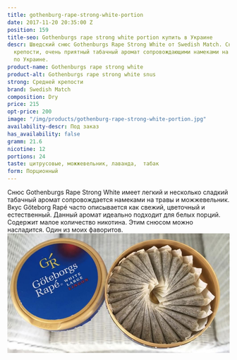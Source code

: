 ```yaml
---
title: gothenburg-rape-strong-white-portion
date: 2017-11-20 20:35:00 Z
position: 159
title-seo: Gothenburgs rape strong white portion купить в Украине
descr: Шведский снюс Gothenburgs Rape Strong White от Swedish Match. Снюс средней
  крепости, очень приятный табачный аромат сопровождающими намеками на травы. Отправляем
  по Украине.
product-name: Gothenburgs rape strong white
product-alt: Gothenburgs rape strong white snus
strong: Средней крепости
brand: Swedish Match
composition: Dry
price: 215
opt-price: 200
image: "/img/products/gothenburg-rape-strong-white-portion.jpg"
availability-descr: Под заказ
has_availability: false
gramm: 21.6
nicotine: 12
portions: 24
taste: цитрусовые, можжевельник, лаванда,  табак
form: Порционный
---
```


Снюс Gothenburgs Rape Strong White имеет легкий и несколько сладкий табачный аромат сопровождается намеками на травы и можжевельник. Вкус Göteborg Rapé часто описывается как свежий, цветочный и естественный. Данный аромат идеально подходит для белых порций.<br>
Содержит малое количество никотина. Этим снюсом можно насладится. Один из моих фаворитов.
<img class="img-fluid" src="/img/products/more/gothenburg-snus.jpg" alt="Gothenburg Rapé White Portion Snus">